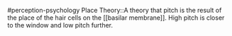 #perception-psychology 
Place Theory::A theory that pitch is the result of the place of the hair cells on the [[basilar membrane]]. High pitch is closer to the window and low pitch further.